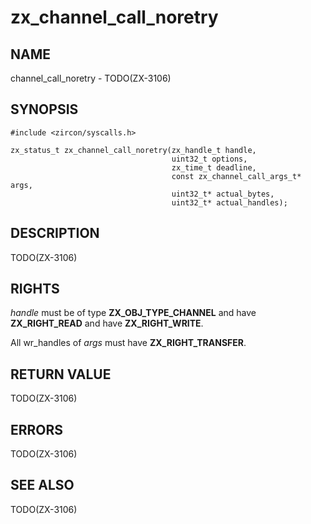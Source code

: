 # zx_channel_call_noretry

## NAME

<!-- Updated by update-docs-from-abigen, do not edit. -->

channel_call_noretry - TODO(ZX-3106)

## SYNOPSIS

<!-- Updated by update-docs-from-abigen, do not edit. -->

```
#include <zircon/syscalls.h>

zx_status_t zx_channel_call_noretry(zx_handle_t handle,
                                    uint32_t options,
                                    zx_time_t deadline,
                                    const zx_channel_call_args_t* args,
                                    uint32_t* actual_bytes,
                                    uint32_t* actual_handles);
```

## DESCRIPTION

TODO(ZX-3106)

## RIGHTS

<!-- Updated by update-docs-from-abigen, do not edit. -->

*handle* must be of type **ZX_OBJ_TYPE_CHANNEL** and have **ZX_RIGHT_READ** and have **ZX_RIGHT_WRITE**.

All wr_handles of *args* must have **ZX_RIGHT_TRANSFER**.

## RETURN VALUE

TODO(ZX-3106)

## ERRORS

TODO(ZX-3106)

## SEE ALSO


TODO(ZX-3106)
